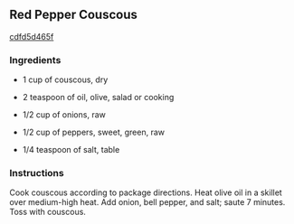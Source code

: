 ## Red Pepper Couscous

[cdfd5d465f](http://www.myrecipes.com/recipe/red-pepper-couscous-1)

### Ingredients

 - 1 cup of couscous, dry

 - 2 teaspoon of oil, olive, salad or cooking

 - 1/2 cup of onions, raw

 - 1/2 cup of peppers, sweet, green, raw

 - 1/4 teaspoon of salt, table

### Instructions

Cook couscous according to package directions. Heat olive oil in a skillet over medium-high heat. Add onion, bell pepper, and salt; saute 7 minutes. Toss with couscous.